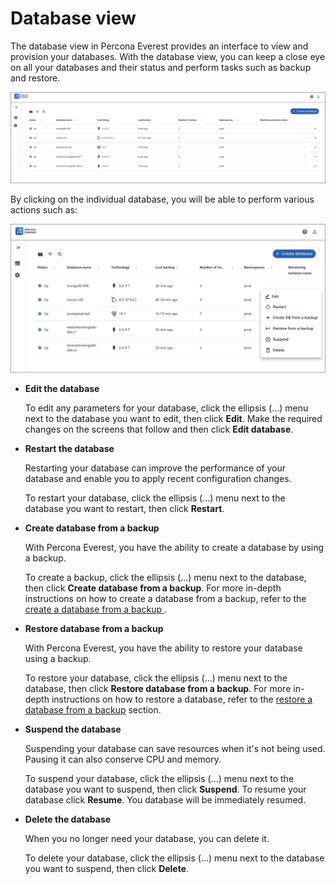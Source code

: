 # Database view

The database view in Percona Everest provides an interface to view and provision your databases. With the database view, you can keep a close eye on all your databases and their status and perform tasks such as backup and restore.


   ![!image](../images/database_view.png)

By clicking on the individual database, you will be able to perform various actions such as:

   ![!image](../images/database_view_actions.png)


 - **Edit the database**
    
    To edit any parameters for your database, click the ellipsis (...) menu next to the database you want to edit, then click **Edit**. Make the required changes on the screens that follow and then click **Edit database**.

 -  **Restart the database**

     Restarting your database can improve the performance of your database and enable you to apply recent configuration changes. 
    
     To restart your database, click the ellipsis (...) menu next to the database you want to restart, then click **Restart**. 


 - **Create database from a backup**

    With Percona Everest, you have the ability to create a database by using a backup. 
    
    To create a backup, click the ellipsis (…) menu next to the database, then click **Create database from a backup**. For more in-depth instructions on how to create a database from a backup, refer to the [create a database from a backup ](createBackups/create_new_database.md).

 - **Restore database from a backup**

     With Percona Everest, you have the ability to restore your database using a backup. 
    
     To restore your database, click the ellipsis (...) menu next to the database, then click **Restore database from a backup**. For more in-depth instructions on how to restore a database, refer to the [restore a database from a backup](createBackups/RestoreBackup.md) section.


 - **Suspend the database**

     Suspending your database can save resources when it's not being used. Pausing it can also conserve CPU and memory. 
    
     To suspend your database, click the ellipsis (...) menu next to the database you want to suspend, then click **Suspend**. To resume your database click **Resume**. You database will be immediately resumed.

 - **Delete the database**

     When you no longer need your database, you can delete it. 
    
     To delete your database, click the ellipsis (...) menu next to the database you want to suspend, then click **Delete**.








